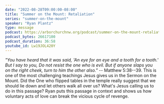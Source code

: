 ```yaml
---
date: "2022-08-28T09:00:00-08:00"
title: "Summer on the Mount: Retaliation"
series: "summer-on-the-mount"
speaker: "Ryan Plantz"
type: message
podcast: https://arborchurchnw.org/podcast/summer-on-the-mount-retaliation.mp3
podcast_bytes: 26617100
podcast_duration: 36:58
youtube_id: Lw19JOL420Y
---
```


*"You have heard that it was said, 'An eye for an eye and a tooth for a tooth.' But I say to you, Do not resist the one who is evil. But if anyone slaps you on the right cheek, turn to him the other also."* -- Matthew 5:38--39. This is one of the most challenging teachings Jesus gives us in the Sermon on the Mount. Did the One who flipped tables in the temple really suggest that we should lie down and let others walk all over us? What's Jesus calling us to do in this passage? Ryan puts this passage in context and shows us how voluntary acts of love can break the vicious cycle of revenge. 
